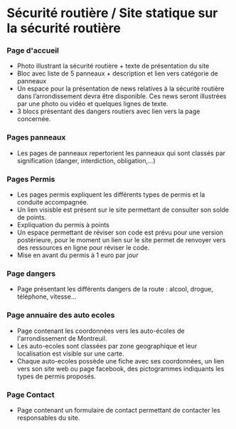 # Sécurité routière / Site statique sur la sécurité  routière

### Page d'accueil

* Photo illustrant la sécurité routière + texte de présentation du site
* Bloc avec liste de 5 panneaux + description et lien vers catégorie de panneaux
* Un espace pour la présentation de news relatives à la sécurité routière dans l’arrondissement devra être disponible. Ces news seront illustrées par une photo ou vidéo et quelques lignes de texte.
* 3 blocs présentant des dangers routiers avec lien vers la page concernée.

### Pages panneaux

* Les pages de panneaux repertorient les panneaux qui sont classés par signification (danger, interdiction, obligation,...)

### Pages Permis

* Les pages permis expliquent les différents types de permis et la conduite accompagnée.
* Un lien visisble est présent sur le site permettant de consulter son solde de points.
* Expliquation du permis à points
* Un espace permettant de réviser son code est prévu pour une version postérieure, pour le moment un lien sur le site permet de renvoyer vers des ressources en ligne pour réviser le code.
* Mise en avant du permis à 1 euro par jour

### Page dangers

* Page présentant les différents dangers de la route : alcool, drogue, téléphone, vitesse...

### Page annuaire des auto ecoles

* Page contenant les coordonnées vers les auto-écoles de l'arrondissement de Montreuil.
* Les auto-ecoles sont classées par zone geographique et leur localisation est visible sur une carte.
* Chaque auto-ecoles possède une fiche avec ses coordonnées, un lien vers son site web ou page facebook, des pictogrammes indiquants les types de permis proposés.


### Page Contact

* Page contenant un formulaire de contact permettant de contacter les responsables du site.

